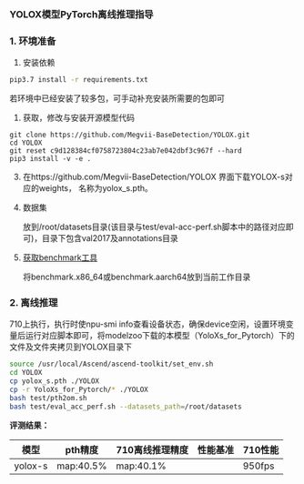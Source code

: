 ###  YOLOX模型PyTorch离线推理指导

### 1. 环境准备

1. 安装依赖

```bash
pip3.7 install -r requirements.txt
```

若环境中已经安装了较多包，可手动补充安装所需要的包即可

1. 获取，修改与安装开源模型代码

```
git clone https://github.com/Megvii-BaseDetection/YOLOX.git
cd YOLOX
git reset c9d128384cf0758723804c23ab7e042dbf3c967f --hard
pip3 install -v -e .
```

3. 在https://github.com/Megvii-BaseDetection/YOLOX 界面下载YOLOX-s对应的weights， 名称为yolox_s.pth。

4. 数据集

   放到/root/datasets目录(该目录与test/eval-acc-perf.sh脚本中的路径对应即可)，目录下包含val2017及annotations目录

5. [获取benchmark工具](https://gitee.com/ascend/cann-benchmark/tree/master/infer)

   将benchmark.x86_64或benchmark.aarch64放到当前工作目录

### 2. 离线推理

710上执行，执行时使npu-smi info查看设备状态，确保device空闲，设置环境变量后运行对应脚本即可，将modelzoo下载的本模型（YoloXs_for_Pytorch）下的文件及文件夹拷贝到YOLOX目录下

```bash
source /usr/local/Ascend/ascend-toolkit/set_env.sh
cd YOLOX
cp yolox_s.pth ./YOLOX
cp -r YoloXs_for_Pytorch/* ./YOLOX
bash test/pth2om.sh  
bash test/eval_acc_perf.sh --datasets_path=/root/datasets  
```

**评测结果：**

| 模型        | pth精度   | 710离线推理精度 | 性能基准  | 710性能 |
| ----------- | --------- | --------------- | --------- | ------- |
| yolox-s | map:40.5% | map:40.1%    |          | 950fps  |



